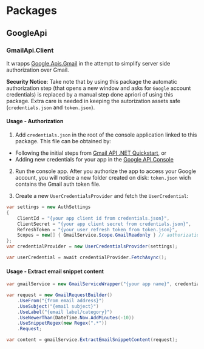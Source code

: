 # Packages

## GoogleApi

### GmailApi.Client

It wrapps [Google.Apis.Gmail](https://developers.google.com/api-client-library/dotnet/apis/gmail/v1) in the attempt to simplify server side authorization over Gmail.

**Security Notice**: Take note that by using this package the automatic authorization step (that opens a new window and asks for `Google` account credentials) is replaced by a manual step done apriori of using this package. Extra care is needed in keeping the autorization assets safe (`credentials.json` and `token.json`).

#### Usage - Authorization

1. Add `credentials.json` in the root of the console application linked to this package. This file can be obtained by:

- Following the initial steps from [Gmail API .NET Quickstart](https://developers.google.com/gmail/api/quickstart/dotnet), or
- Adding new credentials for your app in the [Google API Console](https://console.cloud.google.com/apis/credentials)

2. Run the console app. After you authorize the app to access your Google account, you will notice a new folder created on disk: `token.json` wich contains the Gmail auth token file.

3. Create a new `UserCredentialsProvider` and fetch the `UserCredential`:

```csharp
var settings = new AuthSettings
{
    ClientId = "{your app client id from credentials.json}",
    ClientSecret = "{your app client secret from credentials.json}",
    RefreshToken = "{your user refresh token from token.json}",
    Scopes = new[] { GmailService.Scope.GmailReadonly } // authorization scopes - in this case for Gmail
};
var credentialProvider = new UserCredentialsProvider(settings);

var userCredential = await credentialProvider.FetchAsync();
```

#### Usage - Extract email snippet content

```csharp
var gmailService = new GmailServiceWrapper("{your app name}", credential);

var request = new GmailRequestBuilder()
    .UseFrom("{from email address}")
    .UseSubject("{email subject}")
    .UseLabel("{email label/category}")
    .UseNewerThan(DateTime.Now.AddMinutes(-10))
    .UseSnippetRegex(new Regex(".*"))
    .Request;

var content = gmailService.ExtractEmailSnippetContent(request);
```
